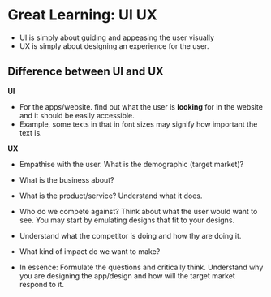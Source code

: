 # Great Learning: UI UX

- UI is simply about guiding and appeasing the user visually
- UX is simply about designing an experience for the user.

<h2>Difference between UI and UX</h2>

**UI**

- For the apps/website. find out what the user is **looking** for in the website and it should be easily accessible.
- Example, some texts in that in font sizes may signify how important the text is.

**UX**

- Empathise with the user. What is the demographic (target market)?
- What is the business about?
- What is the product/service? Understand what it does.
- Who do we compete against? Think about what the user would want to see. You may start by emulating designs that fit to your designs.
- Understand what the competitor is doing and how thy are doing it.
- What kind of impact do we want to make?

- In essence: Formulate the questions and critically think. Understand why you are designing the app/design and how will the target market respond to it.
